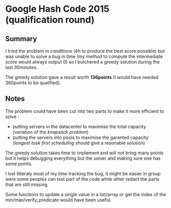 # Google Hash Code 2015 (qualification round)

## Summary

I tried the problem in conditions (4h to produce the best score possible) but was unable to solve a bug in time (my method to compute the intermediate score would always output 0) so I butchered a greedy solution during the last 30minutes.

The greedy solution gave a result worth **136points** (I would have needed 360points to be qualified).

## Notes

The problem could have been cut into two parts to make it more efficient to solve :
- putting servers in the datacenter to maximise the total capacity (variation of the *knapsack problem*)
- putting the servers into pools to maximise the garanted capacity (*longest task first scheduling* should give a resonable solution)

The greedy solution takes time to implement and will not bring many points but it helps debugging everything but the solver and making sure one has some points.

I lost litteraly most of my time tracking the bug, it might be easier in group were some peoples can test part of the code while other redact the parts that are still missing.

Some functions to update a single value in a list/array or get the index of the min/max/verify_predicate would have been useful.